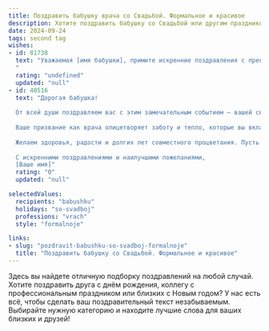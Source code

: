 ```yaml
---
title: Поздравить бабушку врача со Свадьбой. Формальное и красивое
description: Хотите поздравить бабушку со Свадьбой или другим праздником? Наш ИИ создаст незабываемое поздравление, а вы обязательно выделитесь среди других.  
date: 2024-09-24
tags: second tag
wishes:
- id: 81738
  text: "Уважаемая [имя бабушки], примите искренние поздравления с прекрасным праздником - Днем вашей свадьбы!  Пусть эта дата, как и вся ваша долгая жизнь,  будет наполнена любовью, счастьем и крепким здоровьем. Особые слова благодарности за ваш труд, за то, что вы посвятили себя благородной профессии врача, и дарили людям здоровье и надежду. Желаем вам, чтобы все ваши мечты и надежды сбылись, чтобы каждый день приносил радость и счастье.
  "
  rating: "undefined"
  updated: "null"
- id: 40516
  text: "Дорогая бабушка!
  
  От всей души поздравляем вас с этим замечательным событием — вашей свадьбой! В этот особенный день хочется пожелать вам крепкой любви, взаимопонимания и гармонии в ваших отношениях. Вы заслужили счастье и радость, которые принесет этот новый этап в жизни.
  
  Ваше призвание как врача олицетворяет заботу и тепло, которые вы вкладываете в каждое начинание. Пусть этот союз станет источником вдохновения и поддержки для вас и вашего избранника, а каждая новая страница вашей жизни будет наполнена счастьем и комфортом.
  
  Желаем здоровья, радости и долгих лет совместного процветания. Пусть ваша жизнь будет яркой и насыщенной, а любовь — вечной и крепкой!
  
  С искренними поздравлениями и наилучшими пожеланиями,
  [Ваше имя]"
  rating: "0"
  updated: "null"

selectedValues:
  recipients: "babushku"
  holidays: "so-svadboj"
  professions: "vrach"
  style: "formalnoje"

links:
- slug: "pozdravit-babushku-so-svadboj-formalnoje"
  title: "Поздравить бабушку со Свадьбой. Формальное и красивое"
---
```


Здесь вы найдете отличную подборку поздравлений на любой случай. 
Хотите поздравить друга с днём рождения, коллегу с профессиональным праздником или близких с Новым годом? У нас есть всё, чтобы сделать ваш поздравительный текст незабываемым. Выбирайте нужную категорию и находите лучшие слова для ваших близких и друзей!
